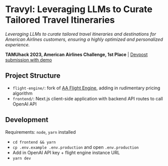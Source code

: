 # Travyl: Leveraging LLMs to Curate Tailored Travel Itineraries
_Leveraging LLMs to curate tailored travel itineraries and destinations for American Airlines customers, ensuring a highly optimized and personalized experience._

**TAMUhack 2023, American Airlines Challenge, 1st Place** | [Devpost submission with demo](https://devpost.com/software/travyl?ref_content=my-projects-tab&ref_feature=my_projects)

## Project Structure
- `flight-engine/`: fork of [AA Flight Engine](https://github.com/AmericanAirlines/Flight-Engine), adding in rudimentary pricing algorithm
- `frontend/`: Next.js client-side application with backend API routes to call OpenAI API

## Development
Requirements: `node`, `yarn` installed

- `cd frontend && yarn`
- `cp .env.example .env.production` and open `.env.production`
- Add in OpenAI API key + flight engine instance URL
- `yarn dev`
